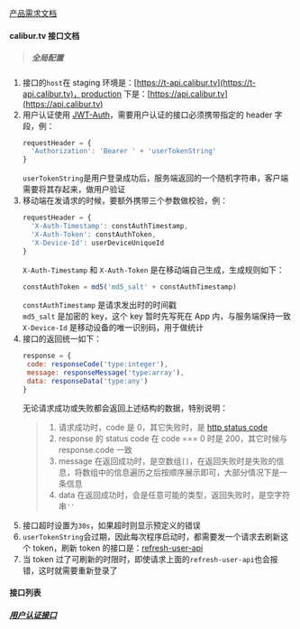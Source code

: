 [产品需求文档](/)
#### calibur.tv 接口文档

> ##### 全局配置

1. 接口的`host`在 staging 环境是：[https://t-api.calibur.tv](https://t-api.calibur.tv)，production 下是：[https://api.calibur.tv](https://api.calibur.tv)
2. 用户认证使用 [JWT-Auth](https://auth0.com/docs/jwt)，需要用户认证的接口必须携带指定的 header 字段，例：
    ```javascript
    requestHeader = {
      'Authorization': 'Bearer ' + 'userTokenString'
    }
    ```
    `userTokenString`是用户登录成功后，服务端返回的一个随机字符串，客户端需要将其存起来，做用户验证
3. 移动端在发请求的时候，要额外携带三个参数做校验，例：
    ```javascript
    requestHeader = {
      'X-Auth-Timestamp': constAuthTimestamp,
      'X-Auth-Token': constAuthToken,
      'X-Device-Id': userDeviceUniqueId
    }
    ```
    `X-Auth-Timestamp` 和 `X-Auth-Token` 是在移动端自己生成，生成规则如下：
    ```javascript
    constAuthToken = md5('md5_salt' + constAuthTimestamp)
    ```
    `constAuthTimestamp` 是请求发出时的时间戳 <br/>
    `md5_salt` 是加密的 key，这个 key 暂时先写死在 App 内，与服务端保持一致 <br/>
    `X-Device-Id` 是移动设备的唯一识别码，用于做统计
4. 接口的返回统一如下：
    ```javascript
    response = {
     code: responseCode('type:integer'),
     message: responseMessage('type:array'),
     data: responseData('type:any')
    }
    ```
    无论请求成功或失败都会返回上述结构的数据，特别说明：
    > 1. 请求成功时，code 是 0，其它失败时，是 [http status code](https://baike.baidu.com/item/HTTP%E7%8A%B6%E6%80%81%E7%A0%81/5053660?fr=aladdin&fromid=11296236&fromtitle=HTTP+Status+Code) <br/>
    > 2. response 的 status code 在 code === 0 时是 200，其它时候与 response.code 一致 <br/>
    > 3. message 在返回成功时，是空数组`[]`，在返回失败时是失败的信息，将数组中的信息遍历之后按顺序展示即可，大部分情况下是一条信息 <br/>
    > 4. data 在返回成功时，会是任意可能的类型，返回失败时，是空字符串`''`
5. 接口超时设置为`30s`，如果超时则显示预定义的错误
6. `userTokenString`会过期，因此每次程序启动时，都需要发一个请求去刷新这个 token，刷新 token 的接口是：[refresh-user-api]()
7. 当 token 过了可刷新的时限时，即使请求上面的`refresh-user-api`也会报错，这时就需要重新登录了

#### 接口列表
##### [用户认证接口](/api/sign)